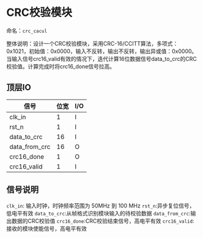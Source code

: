 # CRC校验模块

命名：`crc_cacul`

整体说明：设计一个CRC校验模块，采用CRC-16/CCITT算法，多项式：0x1021，初始值：0x0000，输入不反转，输出不反转，输出异或值：0x0000。当输入信号crc16_valid有效的情况下，迭代计算16位数据信号data_to_crc的CRC校验值。计算完成时将crc16_done信号拉高。

## 顶层IO

|信号|位宽|I/O|
|-----|-----|-----|
|clk_in|1|I|
|rst_n|1|I|
|data_to_crc|16|I|
|data_from_crc|16|O|
|crc16_done|1|O|
|crc16_valid|1|I|

## 信号说明

`clk_in`: 输入时钟，时钟频率范围为 50MHz 到 100 MHz
`rst_n`:异步复位信号，低电平有效
`data_to_crc`:从帧格式识别模块输入的待校验数据
`data_from_crc`:输出数据的CRC校验值
`crc16_done`:CRC校验结束信号，高电平有效
`crc16_valid`:接收的模块使能信号，高电平有效